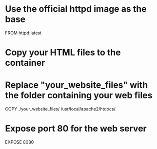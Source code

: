 # Use the official httpd image as the base
FROM httpd:latest

# Copy your HTML files to the container
# Replace "your_website_files" with the folder containing your web files
COPY ./your_website_files/ /usr/local/apache2/htdocs/

# Expose port 80 for the web server
EXPOSE 8080
